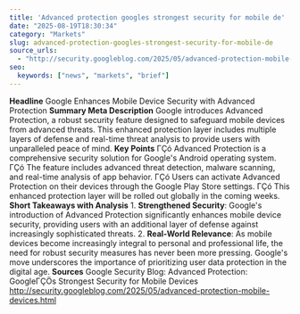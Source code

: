 ```yaml
---
title: 'Advanced protection googles strongest security for mobile de'
date: "2025-08-19T18:30:34"
category: "Markets"
slug: advanced-protection-googles-strongest-security-for-mobile-de
source_urls:
  - "http://security.googleblog.com/2025/05/advanced-protection-mobile-devices.html"
seo:
  keywords: ["news", "markets", "brief"]
---
```

**Headline** Google Enhances Mobile Device Security with Advanced Protection  **Summary Meta Description** Google introduces Advanced Protection, a robust security feature designed to safeguard mobile devices from advanced threats. This enhanced protection layer includes multiple layers of defense and real-time threat analysis to provide users with unparalleled peace of mind.  **Key Points**  ΓÇó Advanced Protection is a comprehensive security solution for Google's Android operating system. ΓÇó The feature includes advanced threat detection, malware scanning, and real-time analysis of app behavior. ΓÇó Users can activate Advanced Protection on their devices through the Google Play Store settings. ΓÇó This enhanced protection layer will be rolled out globally in the coming weeks.  **Short Takeaways with Analysis**  1. **Strengthened Security**: Google's introduction of Advanced Protection significantly enhances mobile device security, providing users with an additional layer of defense against increasingly sophisticated threats. 2. **Real-World Relevance**: As mobile devices become increasingly integral to personal and professional life, the need for robust security measures has never been more pressing. Google's move underscores the importance of prioritizing user data protection in the digital age.  **Sources** Google Security Blog: Advanced Protection: GoogleΓÇÖs Strongest Security for Mobile Devices http://security.googleblog.com/2025/05/advanced-protection-mobile-devices.html 
